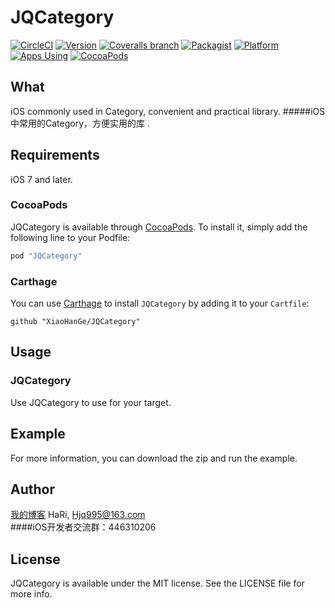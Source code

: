 # JQCategory

[![CircleCI](https://img.shields.io/circleci/project/github/RedSparr0w/node-csgo-parser.svg)](https://github.com/XiaoHanGe/JQCategory)
[![Version](https://img.shields.io/cocoapods/v/JQCategory.svg?style=flat)](http://cocoapods.org/pods/JQCategory)
[![Coveralls branch](https://img.shields.io/coveralls/jekyll/jekyll/master.svg)](https://github.com/XiaoHanGe/JQCategory)
[![Packagist](https://img.shields.io/packagist/l/doctrine/orm.svg)](https://github.com/XiaoHanGe/JQCategory)
[![Platform](https://img.shields.io/badge/platform-ios-brightgreen.svg)](http://cocoapods.org/pods/JQCategory)
[![Apps Using](https://img.shields.io/badge/Apps%20Using-%3E%20100-blue.svg)](https://github.com/XiaoHanGe/JQCategory)
[![CocoaPods](https://img.shields.io/cocoapods/dm/AFNetworking.svg)](http://cocoapods.org/pods/JQCategory)
## What 

iOS commonly used in Category, convenient and practical library.
#####iOS中常用的Category，方便实用的库 . 
## Requirements
iOS 7 and later.
### CocoaPods
JQCategory is available through [CocoaPods](http://cocoapods.org). To install
it, simply add the following line to your Podfile:

```ruby
pod "JQCategory"
```
### Carthage
You can use [Carthage](https://github.com/Carthage/Carthage) to install `JQCategory` by adding it to your `Cartfile`:
```
github "XiaoHanGe/JQCategory"
```
## Usage
### JQCategory
Use JQCategory to use for your target.

## Example
For more information, you can download the zip and run the example.

## Author

[我的博客](http://blog.csdn.net/qq_31810357)   HaRi, Hjq995@163.com  
####iOS开发者交流群：446310206

## License

JQCategory is available under the MIT license. See the LICENSE file for more info.
